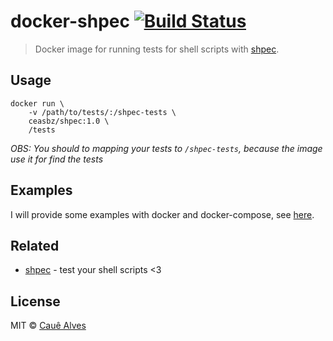 # docker-shpec [![Build Status](https://travis-ci.org/ceasbz/docker-shpec.svg?branch=master)](https://travis-ci.org/ceasbz/docker-shpec)

> Docker image for running tests for shell scripts with [shpec](https://github.com/rylnd/shpec).

## Usage
```shell
docker run \
	-v /path/to/tests/:/shpec-tests \
	ceasbz/shpec:1.0 \
	/tests
```

*OBS: You should to mapping your tests to `/shpec-tests`, because the image use it for find the tests*

## Examples

I will provide some examples with docker and docker-compose, see [here](./examples/).


## Related

- [shpec](https://github.com/rylnd/shpec) - test your shell scripts <3

## License

MIT © [Cauê Alves](https://twitter.com/ceasbz)